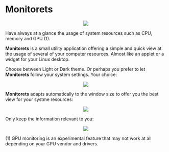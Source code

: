 # Monitorets

<p align="center">
    <img src="https://github.com/jorchube/monitorets/blob/master/data/icons/hicolor/scalable/apps/org.github.jorchube.gpumonitor.svg" />
</p>


Have always at a glance the usage of system resources such as CPU, memory and GPU (1).

**Monitorets** is a small utility application offering a simple and quick view at the usage of several of your computer resources. Almost like an applet or a widget for your Linux desktop.


Choose between Light or Dark theme. Or perhaps you prefer to let **Monitorets** follow your system settings. Your choice:

<p align="center">
    <img src="https://github.com/jorchube/monitorets/blob/master/screenshots/themeable.png" />
</p>


**Monitorets** adapts automatically to the window size to offer you the best view for your systme resources:

<p align="center">
    <img src="https://github.com/jorchube/monitorets/blob/master/screenshots/adaptable.png" />
</p>


Only keep the information relevant to you:


<p align="center">
    <img src="https://github.com/jorchube/monitorets/blob/master/screenshots/configurable.png" />
</p>


(1) GPU monitoring is an experimental feature that may not work at all depending on your GPU vendor and drivers.
